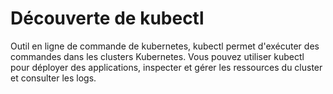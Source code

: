 # Découverte de kubectl

Outil en ligne de commande de kubernetes, kubectl permet d'exécuter des commandes dans les clusters Kubernetes. Vous pouvez utiliser kubectl pour déployer des applications, inspecter et gérer les ressources du cluster et consulter les logs.